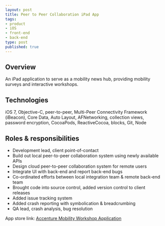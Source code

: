 ```yaml
---
layout: post
title: Peer to Peer Collaboration iPad App
tags:
- product
- iOS
- front-end
- back-end
type: post
published: true
---
```

## Overview

An iPad application to serve as a mobility news hub, providing mobility surveys and interactive workshops.

## Technologies

iOS 7, Objective-C, peer-to-peer, Multi-Peer Connectivity Framework (iBeacon), Core Data, Auto Layout, AFNetworking, collection views, password encryption, CocoaPods, ReactiveCocoa, blocks, Git, Node

## Roles &amp; responsibilities

- Development lead, client point-of-contact
- Build out local peer-to-peer collaboration system using newly available APIs
- Design cloud peer-to-peer collaboration system for remote users
- Integrate UI with back-end and report back-end bugs
- Co-ordinated efforts between local integration team & remote back-end team
- Brought code into source control, added version control to client releases
- Added issue tracking system
- Added crash reporting with symbolication &amp; breadcrumbing
- QA lead, crash analysis, bug resolution

App store link: [Accenture Mobility Workshop Application](https://itunes.apple.com/us/app/accenture-mobility-workshop/id816557431?mt=8)
